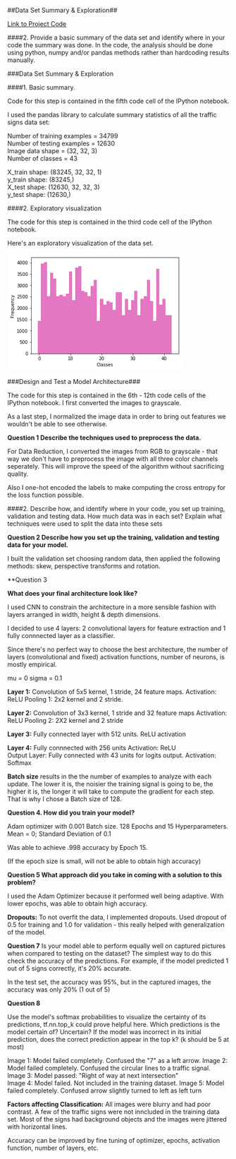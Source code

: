 
##Data Set Summary & Exploration##

[Link to Project Code](https://github.com/RUNINDC/Traffic-Signs-Classifier/blob/master/Traffic%2BSigns%2BClassifier%2BProject.html)

####2. Provide a basic summary of the data set and identify where in your code the summary was done. In the code, the analysis should be done using python, numpy and/or pandas methods rather than hardcoding results manually.

###Data Set Summary & Exploration

####1. Basic summary.

Code for this step is contained in the fifth code cell of the IPython notebook.

I used the pandas library to calculate summary statistics of all the traffic signs data set:

Number of training examples = 34799  
Number of testing examples = 12630  
Image data shape = (32, 32, 3)  
Number of classes = 43  

X_train shape: (83245, 32, 32, 1)  
y_train shape: (83245,)  
X_test shape: (12630, 32, 32, 3)  
y_test shape: (12630,)  

####2. Exploratory visualization

The code for this step is contained in the third code cell of the IPython notebook.

Here's an exploratory visualization of the data set.

<img src="Real-world-images/Unknown.png">

###Design and Test a Model Architecture###

The code for this step is contained in the 6th - 12th code cells of the IPython notebook.  I first converted the images to grayscale.

As a last step, I normalized the image data in order to bring out features we wouldn't be able to see otherwise.

**Question 1
Describe the techniques used to preprocess the data.**

For Data Reduction, I converted the images from RGB to grayscale - that way we don't have to preprocess the image with all three color channels seperately. This will improve the speed of the algorithm without sacrificing quality.

Also I one-hot encoded the labels to make computing the cross entropy for the loss function possible. 

####2. Describe how, and identify where in your code, you set up training, validation and testing data. How much data was in each set? Explain what techniques were used to split the data into these sets

**Question 2
Describe how you set up the training, validation and testing data for your model.**

I built the validation set choosing random data, then applied the following methods: skew, perspective transforms and rotation.

**Question 3

**What does your final architecture look like?**

I used CNN to constrain the architecture in a more sensible fashion with layers arranged in width, height & depth dimensions.

I decided to use 4 layers: 2 convolutional layers for feature extraction and 1 fully connnected layer as a classifier.

Since there's no perfect way to choose the best architecture, the number of layers (convolutional and fixed) activation functions, number of neurons, is mostly empirical.

mu = 0 sigma = 0.1

**Layer 1:**
Convolution of 5x5 kernel, 1 stride, 24 feature maps.  Activation: ReLU Pooling 1: 2x2 kernel and 2 stride.

**Layer 2:**
Convolution of 3x3 kernel, 1 stride and 32 feature maps Activation: ReLU Pooling 2: 2X2 kernel and 2 stride

**Layer 3:** 
Fully connected layer with 512 units. ReLU activation

**Layer 4:** Fully connnected with 256 units Activation: ReLU  
Output Layer: Fully connected with 43 units for logits output. Activation: Softmax

**Batch size** results in the the number of examples to analyze with each update. The lower it is, the noisier the training signal is going to be, the higher it is, the longer it will take to compute the gradient for each step.  That is why I chose a Batch size of 128.

**Question 4. How did you train your model?**

Adam optimizer with 0.001 Batch size. 128 Epochs and 15 Hyperparameters. Mean = 0; Standard Deviation of 0.1

Was able to achieve .998 accuracy by Epoch 15.

(If the epoch size is small, will not be able to obtain high accuracy)

**Question 5 What approach did you take in coming with a solution to this problem?**

I used the Adam Optimizer because it performed well being adaptive.  With lower epochs, was able to obtain high accuracy. 

**Dropouts:** To not overfit the data, I implemented dropouts.
Used dropout of 0.5 for training and 1.0 for validation - this really helped with generalization of the model.

**Question 7**
Is your model able to perform equally well on captured pictures when compared to testing on the dataset? The simplest way to do this check the accuracy of the predictions. For example, if the model predicted 1 out of 5 signs correctly, it's 20% accurate.

In the test set, the accuracy was 95%, but in the captured images, the accuracy was only 20% (1 out of 5)

**Question 8**

Use the model's softmax probabilities to visualize the certainty of its predictions, tf.nn.top_k could prove helpful here. Which predictions is the model certain of? Uncertain? If the model was incorrect in its initial prediction, does the correct prediction appear in the top k? (k should be 5 at most)

Image 1: Model failed completely. Confused the "7" as a left arrow.
Image 2: Model failed completely. Confused the circular lines to a traffic signal. 
Image 3: Model passed: "Right of way at next intersection"  
Image 4: Model failed.  Not included in the training dataset.
Image 5: Model failed completely. Confused arrow slightly turned to left as left turn

**Factors affecting Classification:**
All images were blurry and had poor contrast. A few of the traffic signs were not inncluded in the training data set.  Most of the signs had background objects and the images were jittered with horizontal lines.

Accuracy can be improved by fine tuning of optimizer, epochs, activation function, number of layers, etc.


